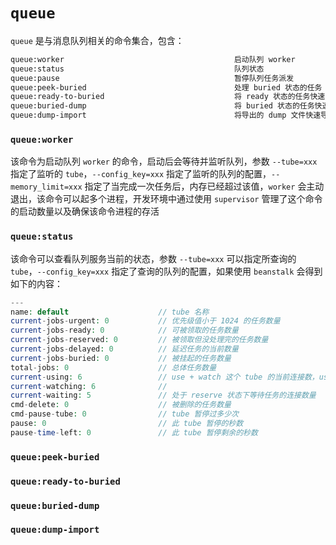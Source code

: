 # `queue`
`queue` 是与消息队列相关的命令集合，包含：
```bash
queue:worker                                      启动队列 worker
queue:status                                      队列状态
queue:pause                                       暂停队列任务派发
queue:peek-buried                                 处理 buried 状态的任务
queue:ready-to-buried                             将 ready 状态的任务快速改变为 buried 状态
queue:buried-dump                                 将 buried 状态的任务快速导出文件并清理
queue:dump-import                                 将导出的 dump 文件快速导入到队列并进入 ready 状态
```
### `queue:worker`
该命令为启动队列 `worker` 的命令，启动后会等待并监听队列，参数 `--tube=xxx` 指定了监听的 `tube`，`--config_key=xxx` 指定了监听的队列的配置，`--memory_limit=xxx` 指定了当完成一次任务后，内存已经超过该值，`worker` 会主动退出，该命令可以起多个进程，开发环境中通过使用 `supervisor` 管理了这个命令的启动数量以及确保该命令进程的存活

### `queue:status`
该命令可以查看队列服务当前的状态，参数 `--tube=xxx` 可以指定所查询的 `tube`，`--config_key=xxx` 指定了查询的队列的配置，如果使用 `beanstalk` 会得到如下的内容：
```php
---
name: default                    // tube 名称
current-jobs-urgent: 0           // 优先级值小于 1024 的任务数量
current-jobs-ready: 0            // 可被领取的任务数量
current-jobs-reserved: 0         // 被领取但没处理完的任务数量
current-jobs-delayed: 0          // 延迟任务的当前数量
current-jobs-buried: 0           // 被挂起的任务数量
total-jobs: 0                    // 总体任务数量
current-using: 6                 // use + watch 这个 tube 的当前连接数，use 通常用于生产者, watch 通常用于消费者
current-watching: 6              // 
current-waiting: 5               // 处于 reserve 状态下等待任务的连接数量
cmd-delete: 0                    // 被删除的任务数量
cmd-pause-tube: 0                // tube 暂停过多少次
pause: 0                         // 此 tube 暂停的秒数
pause-time-left: 0               // 此 tube 暂停剩余的秒数
```

### `queue:peek-buried`
### `queue:ready-to-buried`
### `queue:buried-dump`
### `queue:dump-import`
